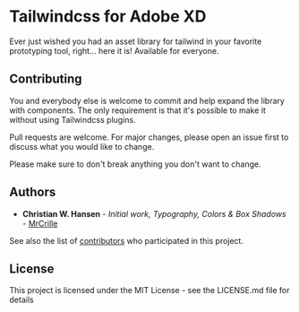 # Tailwindcss for Adobe XD
Ever just wished you had an asset library for tailwind in your favorite prototyping tool, right... here it is! Available for everyone.

## Contributing
You and everybody else is welcome to commit and help expand the library with components. The only requirement is that it's possible to make it without using Tailwindcss plugins.

Pull requests are welcome. For major changes, please open an issue first to discuss what you would like to change.

Please make sure to don't break anything you don't want to change.

## Authors

* **Christian W. Hansen** - *Initial work, Typography, Colors & Box Shadows* - [MrCrille](https://github.com/mrcrille)

See also the list of [contributors](https://github.com/mrcrille/xd-tailwindcss/contributors) who participated in this project.

## License
This project is licensed under the MIT License - see the LICENSE.md file for details
